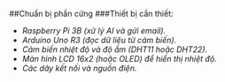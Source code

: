 ##Chuẩn bị phần cứng
###Thiết bị cần thiết:
+ *Raspberry Pi 3B (xử lý AI và gửi email).*
+ *Arduino Uno R3 (đọc dữ liệu từ cảm biến).*
+ *Cảm biến nhiệt độ và độ ẩm (DHT11 hoặc DHT22).*
+ *Màn hình LCD 16x2 (hoặc OLED) để hiển thị nhiệt độ.*
+ *Các dây kết nối và nguồn điện.*
